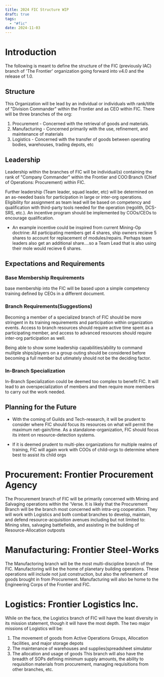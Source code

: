 ```yaml
---
title: 2024 FIC Structure WIP
draft: true
tags:
  - "#fic"
date: 2024-11-03
---
```

# Introduction
The following is meant to define the structure of the FIC (previously IAC) branch of 'The Frontier' organization going forward into v4.0 and the release of 1.0. 

## Structure
This Organization will be lead by an individual or individuals with rank/title of "Division Commander" within the Frontier and as CEO within FIC. There will be three branches of the org:
1. Procurement - Concerned with the retrieval of goods and materials.
2. Manufacturing - Concerned primarily with the use, refinement, and maintenance of materials
3. Logistics - Concerned with the transfer of goods between operating bodies, warehouses, trading depots, etc

## Leadership
Leadership within the branches of FIC will be individual(s) containing the rank of "Company Commander" within the Frontier and COO:Branch (Chief of Operations: Procurement) within FIC. 

Further leadership (Team leader, squad leader, etc) will be determined on an as-needed basis for participation in large or inter-org operations. Eligibility for assignment as team lead will be based on competency and qualification with third-party tools needed for the operation (regolith, DCS-SRS, etc.). An incentive program should be implemented by COOs/CEOs to encourage qualification.

- An example incentive could be inspired from current Mining-Op doctrine: All participating members get 4 shares, ship owners recieve 5 shares to account for replacement of modules/repairs. Perhaps team leaders also get an additional share....so a Team Lead that is also using their mole would recieve 6 shares.

## Expectations and Requirements
### Base Membership Requirements
base membership into the FIC will be based upon a simple competency training defined by CEOs in a different document.

### Branch Requirements(Suggestions)
Becoming a member of a specialized branch of FIC should be more stringent in its training requirements and participation within organization events. Access to branch resources should require active time spent as a participating member, and access to advanced resources should require inter-org participation as well.

Being able to show some leadership capabilities/ability to command mulitple ships/players on a group outing should be considered before becoming a full member but utimately should not be the deciding factor.

### In-Branch Specialization
In-Branch Specialization could be deemed too complex to benefit FIC. It will lead to an overspecialization of members and then require more members to carry out the work needed.

## Planning for the Future
- With the coming of Guilds and Tech-research, it will be prudent to consider where FIC should focus its resources on what will permit the maximum net-gain/time. As a standalone-organization, FIC should focus its intent on resource-detection systems.

- If it is deemed prudent to multi-plex organizations for multiple realms of training, FIC will again work with COOs of child-orgs to determine where best to assist its child orgs

# Procurement: Frontier Procurement Agency
The Procurement branch of FIC will be primarily concerned with Mining and Salvaging operations within the 'Verse. It is likely that the Procurement Branch will be the branch most concerned with intra-org cooperation. They will work with Logistics and both combat branches to develop, maintain, and defend resource-acquisition avenues including but not limited to: Mining sites, salvaging battlefields, and assisting in the building of Resource-Allocation outposts

# Manufacturing: Frontier Steel-Works
The Manufactoring branch will be the most multi-discipline branch of the FIC. Manufactoring will be the home of planetary building operations. These operations will include not just construction, but also the refinement of goods brought in from Procurement. Manufacturing will also be home to the Engineering Corps of the Frontier and FIC.
# Logistics: Frontier Logistics Inc.
While on the face, the Logistics branch of FIC will have the least diversity in its mission statement, though it will have the most depth. The two major missions of Logistics will be:
1. The movement of goods from Active Operations Groups, Allocation facilities, and major storage depots
2. The maintenance of warehouses and supplies(spreadsheet simulator
3. The allocation and usage of goods
This branch will also have the breadth of SOPs defining minimum supply amounts, the ability to requisition materials from procurement, managing requisitions from other branches, etc. 